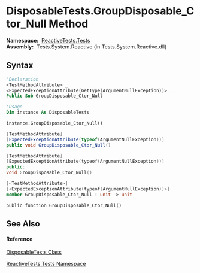 # DisposableTests.GroupDisposable\_Ctor\_Null Method

**Namespace:**  [ReactiveTests.Tests](ReactiveTests.Tests\ReactiveTests.Tests.md)  
**Assembly:**  Tests.System.Reactive (in Tests.System.Reactive.dll)

## Syntax

```vb
'Declaration
<TestMethodAttribute> _
<ExpectedExceptionAttribute(GetType(ArgumentNullException))> _
Public Sub GroupDisposable_Ctor_Null
```

```vb
'Usage
Dim instance As DisposableTests

instance.GroupDisposable_Ctor_Null()
```

```csharp
[TestMethodAttribute]
[ExpectedExceptionAttribute(typeof(ArgumentNullException))]
public void GroupDisposable_Ctor_Null()
```

```c++
[TestMethodAttribute]
[ExpectedExceptionAttribute(typeof(ArgumentNullException))]
public:
void GroupDisposable_Ctor_Null()
```

```fsharp
[<TestMethodAttribute>]
[<ExpectedExceptionAttribute(typeof(ArgumentNullException))>]
member GroupDisposable_Ctor_Null : unit -> unit 
```

```jscript
public function GroupDisposable_Ctor_Null()
```

## See Also

#### Reference

[DisposableTests Class](DisposableTests\DisposableTests.md)

[ReactiveTests.Tests Namespace](ReactiveTests.Tests\ReactiveTests.Tests.md)




